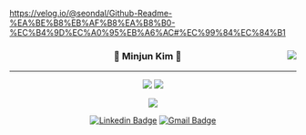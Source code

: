 
https://velog.io/@seondal/Github-Readme-%EA%BE%B8%EB%AF%B8%EA%B8%B0-%EC%B4%9D%EC%A0%95%EB%A6%AC#%EC%99%84%EC%84%B1

<div align="center">
  
  <img align="right" src="https://github-readme-stats.vercel.app/api/top-langs/?username=minjunkim-dev&theme=dracula&exclude_repo=Computer-Science-Engineering&layout=compact&langs_count=10"/>
  
  ### 🐣 Minjun Kim 🐥 
  
  ---
  
  <a href="https://github.com/seondal"><img src="https://hits.seeyoufarm.com/api/count/incr/badge.svg?url=https%3A%2F%2Fgithub.com%2Fseondal&count_bg=%23000000&title_bg=%23000000&icon=github.svg&icon_color=%23E7E7E7&title=GitHub&edge_flat=false)"/></a> <a href="https://solved.ac/whkakrkr"><img src="http://mazassumnida.wtf/api/mini/generate_badge?boj=whkakrkr"/></a>
 
  <a href="https://velog.io/@minjunkim-dev"><img src="https://img.shields.io/badge/velog-3DDC84?style=flat-square&logo=Velog&logoColor=white"/></a>
  
[![Linkedin Badge](https://img.shields.io/badge/-LinkedIn-blue?style=flat-square&logo=Linkedin&logoColor=white&link=https://www.linkedin.com/in/민준-김-a79621234/)](https://www.linkedin.com/in/민준-김-a79621234/)
[![Gmail Badge](https://img.shields.io/badge/Gmail-d14836?style=flat-square&logo=Gmail&logoColor=white&link=mailto:minjunkim.dev@gmail.com)](mailto:minjunkim.dev@gmail.com)

  <br>
 
</div>
